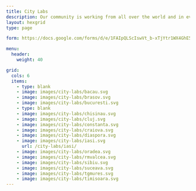 ```yaml
---
title: City Labs
description: Our community is working from all over the world and in every major city in Romania. Here are the most active local communities. Is your city below? if not, drop us an e-mail and let's start a new City Lab together!
layout: hexgrid
type: page

form: https://docs.google.com/forms/d/e/1FAIpQLScIswVt_b-xTjYtr1WX4GhE5HTa_v5znJJAlOi3Y8JmJ7NqJA/viewform

menu: 
  header:
    weight: 40

grid:
  cols: 6
  items:
    - type: blank
    - image: images/city-labs/bacau.svg
    - image: images/city-labs/brasov.svg
    - image: images/city-labs/bucuresti.svg
    - type: blank
    - image: images/city-labs/chisinau.svg
    - image: images/city-labs/cluj.svg
    - image: images/city-labs/constanta.svg
    - image: images/city-labs/craiova.svg
    - image: images/city-labs/diaspora.svg
    - image: images/city-labs/iasi.svg
      url: /city-labs/iasi/
    - image: images/city-labs/oradea.svg
    - image: images/city-labs/rmvalcea.svg
    - image: images/city-labs/sibiu.svg
    - image: images/city-labs/suceava.svg
    - image: images/city-labs/tgmures.svg
    - image: images/city-labs/timisoara.svg
---
```

